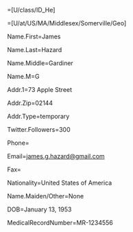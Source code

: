 =[U/class/ID_He]

=[U/at/US/MA/Middlesex/Somerville/Geo]			

Name.First=James

Name.Last=Hazard

Name.Middle=Gardiner

Name.M=G

Addr.1=73 Apple Street

Addr.Zip=02144

Addr.Type=temporary

Twitter.Followers=300

Phone=

Email=james.g.hazard@gmail.com

Fax=

Nationality=United States of America

Name.Maiden/Other=None

DOB=January 13, 1953

MedicalRecordNumber=MR-1234556			
